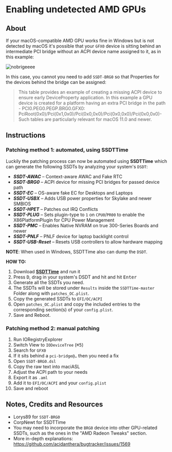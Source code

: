 # Enabling undetected AMD GPUs

## About

If your macOS-compatible AMD GPU works fine in Windows but is not detected by macOS it's possible that your `GFX0` device is sitting behind an intermediate PCI bridge without an ACPI device name assigned to it, as in this example:

![nobrigeeee](https://user-images.githubusercontent.com/76865553/198372013-932cb76e-842d-45ac-a4eb-3c77ee060cde.png)

In this case, you cannot you need to add `SSDT-BRG0` so that Properties for the devices behind the bridge can be assigned:  

> This table provides an example of creating a missing ACPI device to ensure early DeviceProperty application. In this example a GPU device is created for a platform having an extra PCI bridge in the path - PCI0.PEG0.PEGP.BRG0.GFX0: PciRoot(0x0)/Pci(0x1,0x0)/Pci(0x0,0x0)/Pci(0x0,0x0)/Pci(0x0,0x0)- Such tables are particularly relevant for macOS 11.0 and newer.

## Instructions

### Patching method 1: automated, using SSDTTime

Luckily the patching process can now be automated using **SSDTTime** which can generate the following SSDTs by analyzing your system's `DSDT`:

* ***SSDT-AWAC*** – Context-aware AWAC and Fake RTC
* ***SSDT-BRG0*** – ACPI device for missing PCI bridges for passed device path
* ***SSDT-EC*** – OS-aware fake EC for Desktops and Laptops
* ***SSDT-USBX*** – Adds USB power properties for Skylake and newer SMBIOS
* ***SSDT-HPET*** – Patches out IRQ Conflicts
* ***SSDT-PLUG*** – Sets plugin-type to `1` on `CPU0`/`PR00` to enable the X86PlatformPlugin for CPU Power Management
* ***SSDT-PMC*** – Enables Native NVRAM on true 300-Series Boards and newer
* ***SSDT-PNLF*** – PNLF device for laptop backlight control
* ***SSDT-USB-Reset*** – Resets USB controllers to allow hardware mapping

**NOTE**: When used in Windows, SSDTTime also can dump the `DSDT`.

**HOW TO:**

1. Download [**SSDTTime**](https://github.com/corpnewt/SSDTTime) and run it
2. Press <kbd>D</kbd>, drag in your system's DSDT and hit and hit <kbd>Enter</kbd>
3. Generate all the SSDTs you need.
4. The SSDTs will be stored under `Results` inside the `SSDTTime-master` Folder along with `patches_OC.plist`.
5. Copy the generated SSDTs to `EFI/OC/ACPI`
6. Open `patches_OC.plist` and copy the included entries to the corresponding section(s) of your `config.plist`.
7. Save and Reboot.

### Patching method 2: manual patching

1. Run IORegistryExplorer
2. Switch View to `IODeviceTree` (<kbd>⌘</kbd><kbd>5</kbd>)
3. Search for `GFX0`
4. If it sits behind a `pci-bridge@…` then you need a fix
5. Open `SSDT-BRG0.dsl`
6. Copy the raw text into maciASL
7. Adjust the ACPI path to your needs
8. Export it as `.aml`
9. Add it to `EFI/OC/ACPI` and your `config.plist`
10. Save and reboot

## Notes, Credits and Resources
- Lorys89 for `SSDT-BRG0`
- CorpNewt for SSDTTime
- You may need to incorporate the `BRG0` device into other GPU-related SSDTs, such as the 
ones in the "AMD Radeon Tweaks" section.
- More in-depth explanations: https://github.com/acidanthera/bugtracker/issues/1569

